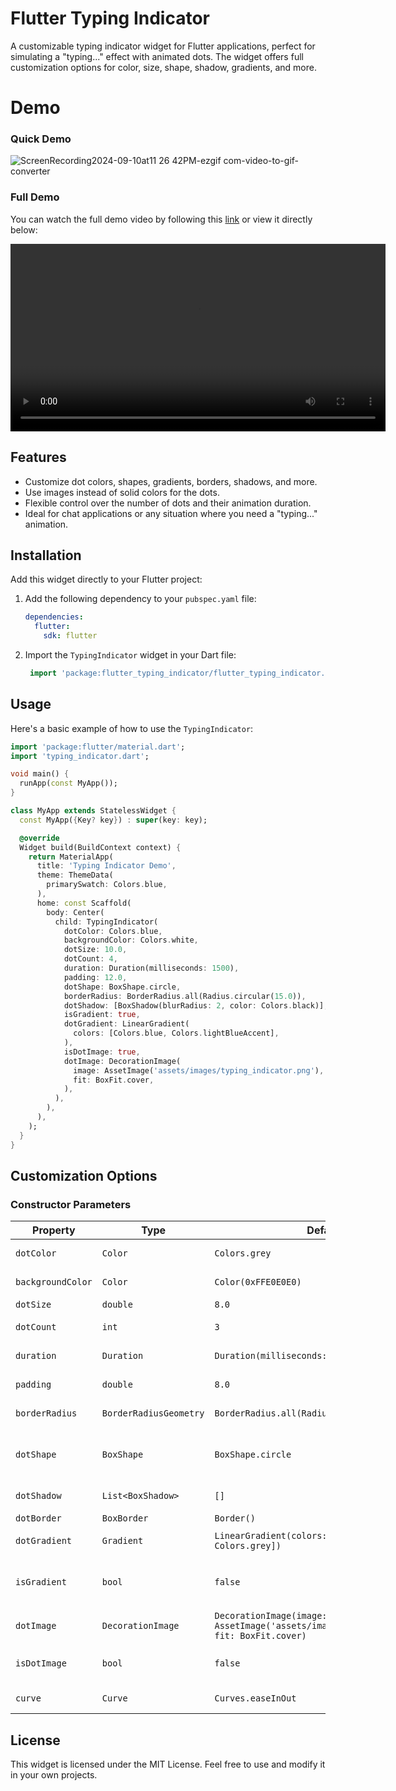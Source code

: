 
# Flutter Typing Indicator

A customizable typing indicator widget for Flutter applications, perfect for simulating a "typing..." effect with animated dots. The widget offers full customization options for color, size, shape, shadow, gradients, and more.

# Demo
### Quick Demo

![ScreenRecording2024-09-10at11 26 42PM-ezgif com-video-to-gif-converter](https://github.com/user-attachments/assets/f64b5683-e257-481d-a7b6-e7d243f5d8f7)


### Full Demo

You can watch the full demo video by following this [link](https://github.com/user-attachments/assets/4c1307f0-2c0f-4c1d-8a13-12538b88a694) or view it directly below:

<video width="600" controls>
  <source src="https://github.com/user-attachments/assets/4c1307f0-2c0f-4c1d-8a13-12538b88a694" type="video/mp4">
  Your browser does not support the video tag.
</video>



## Features

- Customize dot colors, shapes, gradients, borders, shadows, and more.
- Use images instead of solid colors for the dots.
- Flexible control over the number of dots and their animation duration.
- Ideal for chat applications or any situation where you need a "typing..." animation.
  
## Installation

Add this widget directly to your Flutter project:

1. Add the following dependency to your `pubspec.yaml` file:
   ```yaml
   dependencies:
     flutter:
       sdk: flutter
   ```

2. Import the `TypingIndicator` widget in your Dart file:

   ```dart
    import 'package:flutter_typing_indicator/flutter_typing_indicator.dart';
    ```

## Usage

Here's a basic example of how to use the `TypingIndicator`:

```dart
import 'package:flutter/material.dart';
import 'typing_indicator.dart';

void main() {
  runApp(const MyApp());
}

class MyApp extends StatelessWidget {
  const MyApp({Key? key}) : super(key: key);

  @override
  Widget build(BuildContext context) {
    return MaterialApp(
      title: 'Typing Indicator Demo',
      theme: ThemeData(
        primarySwatch: Colors.blue,
      ),
      home: const Scaffold(
        body: Center(
          child: TypingIndicator(
            dotColor: Colors.blue,
            backgroundColor: Colors.white,
            dotSize: 10.0,
            dotCount: 4,
            duration: Duration(milliseconds: 1500),
            padding: 12.0,
            dotShape: BoxShape.circle,
            borderRadius: BorderRadius.all(Radius.circular(15.0)),
            dotShadow: [BoxShadow(blurRadius: 2, color: Colors.black)],
            isGradient: true,
            dotGradient: LinearGradient(
              colors: [Colors.blue, Colors.lightBlueAccent],
            ),
            isDotImage: true,
            dotImage: DecorationImage(
              image: AssetImage('assets/images/typing_indicator.png'),
              fit: BoxFit.cover,
            ),
          ),
        ),
      ),
    );
  }
}
```

## Customization Options

### Constructor Parameters

| Property          | Type                       | Default Value                                 | Description                                                                 |
|-------------------|----------------------------|-----------------------------------------------|-----------------------------------------------------------------------------|
| `dotColor`        | `Color`                    | `Colors.grey`                                 | Color of the dots in the indicator.                                         |
| `backgroundColor` | `Color`                    | `Color(0xFFE0E0E0)`                           | Background color of the indicator box.                                      |
| `dotSize`         | `double`                   | `8.0`                                         | Size of each dot.                                                           |
| `dotCount`        | `int`                      | `3`                                           | Number of dots to display.                                                  |
| `duration`        | `Duration`                 | `Duration(milliseconds: 1000)`                | Animation duration for a full cycle.                                        |
| `padding`         | `double`                   | `8.0`                                         | Padding inside the indicator container.                                     |
| `borderRadius`    | `BorderRadiusGeometry`      | `BorderRadius.all(Radius.circular(12.0))`     | Border radius of the container.                                             |
| `dotShape`        | `BoxShape`                 | `BoxShape.circle`                             | Shape of each dot, e.g., `BoxShape.circle` or `BoxShape.rectangle`.         |
| `dotShadow`       | `List<BoxShadow>`           | `[]`                                          | List of box shadows for the dots.                                           |
| `dotBorder`       | `BoxBorder`                | `Border()`                                    | Border for the dots.                                                        |
| `dotGradient`     | `Gradient`                 | `LinearGradient(colors: [Colors.grey, Colors.grey])` | Gradient for the dots (if enabled).                                         |
| `isGradient`      | `bool`                     | `false`                                       | Set to `true` if you want to use gradients instead of solid colors.         |
| `dotImage`        | `DecorationImage`          | `DecorationImage(image: AssetImage('assets/images/typing_indicator.png'), fit: BoxFit.cover)` | Image for the dots (if enabled).                                            |
| `isDotImage`      | `bool`                     | `false`                                       | Set to `true` if you want to use an image for the dots.                     |
| `curve`           | `Curve`                    | `Curves.easeInOut`                            | Animation curve for the dot animations.                                     |

## License

This widget is licensed under the MIT License. Feel free to use and modify it in your own projects.

